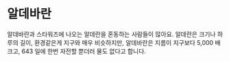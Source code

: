 # 알데바란

알데바란과 스타워즈에 나오는 알데란을 혼동하는 사람들이 많아요. 알데란은 크기나
하루의 길이, 환경같은게 지구와 매우 비슷하지만, 알데바란은 지름이 지구보다 5,000
배 크고, 643 일에 한번 자전할 뿐더러 물도 없다고 합니다.
